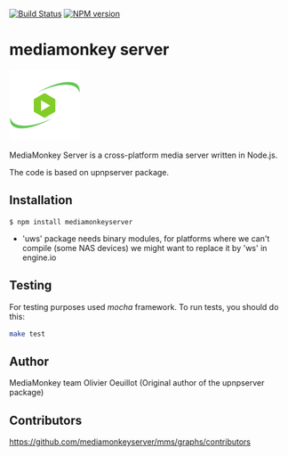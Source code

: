 [![Build Status][travis-image]][travis-url] [![NPM version][npm-image]][npm-url] 

# mediamonkey server
![upnpserver icon](icon/icon_128.png)

MediaMonkey Server is a cross-platform media server written in Node.js.

The code is based on upnpserver package.

## Installation

    $ npm install mediamonkeyserver

* 'uws' package needs binary modules, for platforms where we can't compile (some NAS devices) we might want to replace it by 'ws' in engine.io

## Testing
For testing purposes used *mocha* framework. To run tests, you should do this:
```bash
make test
```

## Author

MediaMonkey team
Olivier Oeuillot (Original author of the upnpserver package)

## Contributors

https://github.com/mediamonkeyserver/mms/graphs/contributors

[npm-url]: https://npmjs.org/package/upnpserver
[npm-image]: https://badge.fury.io/js/upnpserver.svg
[npm-downloads-image]: http://img.shields.io/npm/dm/upnpserver.svg

[travis-url]: https://travis-ci.org/oeuillot/upnpserver
[travis-image]: https://api.travis-ci.org/oeuillot/upnpserver.svg?branch=master
